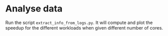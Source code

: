 # Analyse data

Run the script `extract_info_from_logs.py`. It will compute and plot the speedup for the different workloads when given different number of cores.